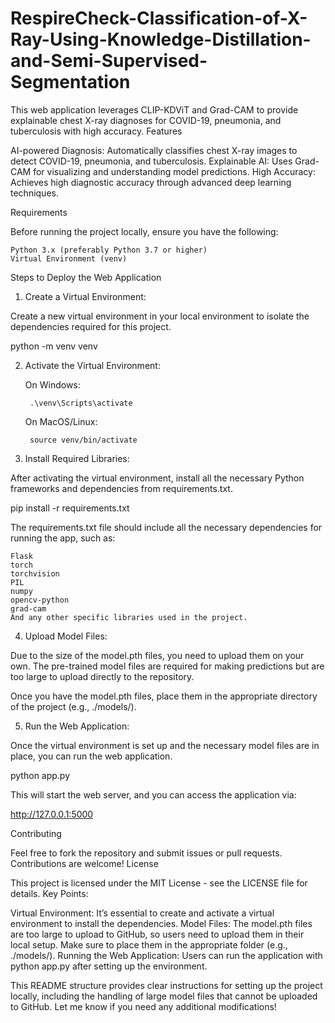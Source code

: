 # RespireCheck-Classification-of-X-Ray-Using-Knowledge-Distillation-and-Semi-Supervised-Segmentation
This web application leverages CLIP-KDViT and Grad-CAM to provide explainable chest X-ray diagnoses for COVID-19, pneumonia, and tuberculosis with high accuracy.
Features

AI-powered Diagnosis: Automatically classifies chest X-ray images to detect COVID-19, pneumonia, and tuberculosis.
Explainable AI: Uses Grad-CAM for visualizing and understanding model predictions.
High Accuracy: Achieves high diagnostic accuracy through advanced deep learning techniques.

Requirements

Before running the project locally, ensure you have the following:

    Python 3.x (preferably Python 3.7 or higher)
    Virtual Environment (venv)

Steps to Deploy the Web Application
1. Create a Virtual Environment:

Create a new virtual environment in your local environment to isolate the dependencies required for this project.

python -m venv venv

2. Activate the Virtual Environment:

    On Windows:

        .\venv\Scripts\activate

    On MacOS/Linux:

        source venv/bin/activate

3. Install Required Libraries:

After activating the virtual environment, install all the necessary Python frameworks and dependencies from requirements.txt.

pip install -r requirements.txt

The requirements.txt file should include all the necessary dependencies for running the app, such as:

    Flask
    torch
    torchvision
    PIL
    numpy
    opencv-python
    grad-cam
    And any other specific libraries used in the project.

4. Upload Model Files:

Due to the size of the model.pth files, you need to upload them on your own. The pre-trained model files are required for making predictions but are too large to upload directly to the repository.

Once you have the model.pth files, place them in the appropriate directory of the project (e.g., ./models/).

5. Run the Web Application:

Once the virtual environment is set up and the necessary model files are in place, you can run the web application.

python app.py

This will start the web server, and you can access the application via:

http://127.0.0.1:5000

Contributing

Feel free to fork the repository and submit issues or pull requests. Contributions are welcome!
License

This project is licensed under the MIT License - see the LICENSE file for details.
Key Points:

Virtual Environment: It’s essential to create and activate a virtual environment to install the dependencies.
Model Files: The model.pth files are too large to upload to GitHub, so users need to upload them in their local setup. Make sure to place them in the appropriate folder (e.g., ./models/).
Running the Web Application: Users can run the application with python app.py after setting up the environment.

This README structure provides clear instructions for setting up the project locally, including the handling of large model files that cannot be uploaded to GitHub. Let me know if you need any additional modifications!
